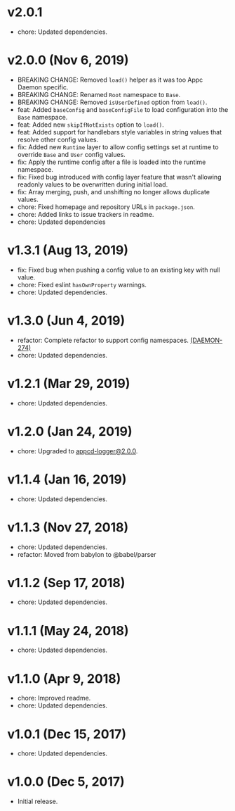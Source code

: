 # v2.0.1

 * chore: Updated dependencies.

# v2.0.0 (Nov 6, 2019)

 * BREAKING CHANGE: Removed `load()` helper as it was too Appc Daemon specific.
 * BREAKING CHANGE: Renamed `Root` namespace to `Base`.
 * BREAKING CHANGE: Removed `isUserDefined` option from `load()`.
 * feat: Added `baseConfig` and `baseConfigFile` to load configuration into the `Base` namespace.
 * feat: Added new `skipIfNotExists` option to `load()`.
 * feat: Added support for handlebars style variables in string values that resolve other config
   values.
 * fix: Added new `Runtime` layer to allow config settings set at runtime to override `Base` and
   `User` config values.
 * fix: Apply the runtime config after a file is loaded into the runtime namespace.
 * fix: Fixed bug introduced with config layer feature that wasn't allowing readonly values to be
   overwritten during initial load.
 * fix: Array merging, push, and unshifting no longer allows duplicate values.
 * chore: Fixed homepage and repository URLs in `package.json`.
 * chore: Added links to issue trackers in readme.
 * chore: Updated dependencies

# v1.3.1 (Aug 13, 2019)

 * fix: Fixed bug when pushing a config value to an existing key with null value.
 * chore: Fixed eslint `hasOwnProperty` warnings.
 * chore: Updated dependencies.

# v1.3.0 (Jun 4, 2019)

 * refactor: Complete refactor to support config namespaces.
   [(DAEMON-274)](https://jira.appcelerator.org/browse/DAEMON-274)
 * chore: Updated dependencies.

# v1.2.1 (Mar 29, 2019)

 * chore: Updated dependencies.

# v1.2.0 (Jan 24, 2019)

 * chore: Upgraded to appcd-logger@2.0.0.

# v1.1.4 (Jan 16, 2019)

 * chore: Updated dependencies.

# v1.1.3 (Nov 27, 2018)

 * chore: Updated dependencies.
 * refactor: Moved from babylon to @babel/parser

# v1.1.2 (Sep 17, 2018)

 * chore: Updated dependencies.

# v1.1.1 (May 24, 2018)

 * chore: Updated dependencies.

# v1.1.0 (Apr 9, 2018)

 * chore: Improved readme.
 * chore: Updated dependencies.

# v1.0.1 (Dec 15, 2017)

 * chore: Updated dependencies.

# v1.0.0 (Dec 5, 2017)

 - Initial release.
